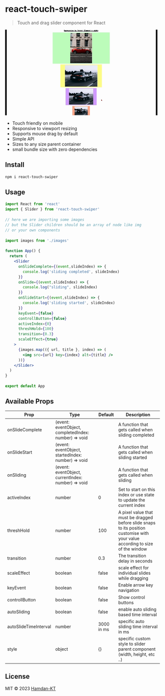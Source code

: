 # react-touch-swiper

> Touch and drag slider component for React

![Slider Gif](./touch-slider-demo.gif)

- Touch friendly on mobile
- Responsive to viewport resizing
- Supports mouse drag by default
- Simple API
- Sizes to any size parent container
- small bundle size with zero dependencies

## Install

```bash
npm i react-touch-swiper
```

## Usage

```jsx
import React from 'react'
import { Slider } from 'react-touch-swiper'

// here we are importing some images
// but the Slider children should be an array of node like img
// or your own components

import images from './images'

function App() {
  return (
    <Slider
      onSlideComplete={(event,slideIndex) => {
        console.log('sliding completed', slideIndex)
      }}
      onSlide={(event,slideIndex) => {
        console.log("sliding", slideIndex)
      }}
      onSlideStart={(event,slideIndex) => {
        console.log('sliding started', slideIndex)
      }}
      keyEvent={false}
      controllButton={false}
      activeIndex={0}
      threshHold={100}
      transition={0.3}
      scaleEffect={true}
    >
      {images.map(({ url, title }, index) => (
        <img src={url} key={index} alt={title} />
      ))}
    </Slider>
  )
}

export default App
```

## Available Props

| Prop            | Type                             | Default | Description                                                         |
| --------------- | -------------------------------- | ------- | ------------------------------------------------------------------- |
| onSlideComplete | (event: eventObject, completedIndex: number) => void |         | A function that gets called when sliding completed                            |
| onSlideStart    | (event: eventObject, startedIndex: number) => void     |         | A function that gets called when sliding started                                |
| onSliding       | (event: eventObject, currentIndex: number) => void |         | A function that gets called when sliding
| activeIndex     | number                           | 0       | Set to start on this index or use state to update the current index |
| threshHold      | number                           | 100     | A pixel value that must be dragged before slide snaps to its position customise with your value according to size of the window   |
| transition      | number                           | 0.3     | The transition delay in seconds  |
| scaleEffect     | boolean                          | false   | scale effect for individual slides while dragging                    |
| keyEvent        | boolean                          | false   | Enable arrow key navigation  |
| controllButton  | boolean                          | false   | Show control buttons                  |
| autoSliding  | boolean                          | false   | enable auto sliding based time interval              |
| autoSlideTimeInterval  | number                         | 3000 in ms  | specific auto sliding time interval in ms                  |
| style  | object                         | {}  | specific custom style to slider parent component (width, height, etc ..)               |


## License

MIT © 2023 [Hamdan-KT](https://github.com/Hamdan-KT)
